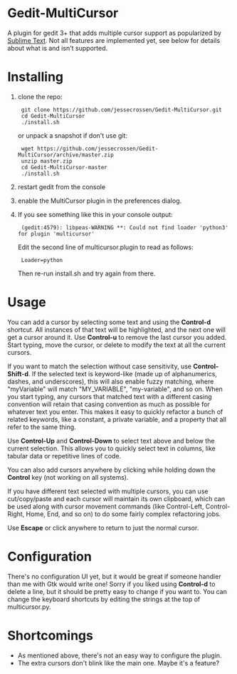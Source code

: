 Gedit-MultiCursor
=================

A plugin for gedit 3+ that adds multiple cursor support as popularized by [Sublime Text](http://www.sublimetext.com/). Not all features are implemented yet, see below for details about what is and isn't supported.

Installing
==========

1. clone the repo:

        git clone https://github.com/jessecrossen/Gedit-MultiCursor.git
        cd Gedit-MultiCursor
        ./install.sh
    
    or unpack a snapshot if don't use git:

        wget https://github.com/jessecrossen/Gedit-MultiCursor/archive/master.zip
        unzip master.zip
        cd Gedit-MultiCursor-master
        ./install.sh

2. restart gedit from the console

3. enable the MultiCursor plugin in the preferences dialog.

4. If you see something like this in your console output:

        (gedit:4579): libpeas-WARNING **: Could not find loader 'python3' for plugin 'multicursor'
    
    Edit the second line of multicursor.plugin to read as follows:

        Loader=python
    
    Then re-run install.sh and try again from there.

Usage
=====

You can add a cursor by selecting some text and using the **Control-d** shortcut. All instances of that text will be highlighted, and the next one will get a cursor around it. Use **Control-u** to remove the last cursor you added. Start typing, move the cursor, or delete to modify the text at all the current cursors.

If you want to match the selection without case sensitivity, use **Control-Shift-d**. If the selected text is keyword-like (made up of alphanumerics, dashes, and underscores), this will also enable fuzzy matching, where "myVariable" will match "MY_VARIABLE", "my-variable", and so on. When you start typing, any cursors that matched text with a different casing convention will retain that casing convention as much as possible for whatever text you enter. This makes it easy to quickly refactor a bunch of related keywords, like a constant, a private variable, and a property that all refer to the same thing.

Use **Control-Up** and **Control-Down** to select text above and below the current selection. This allows you to quickly select text in columns, like tabular data or repetitive lines of code.

You can also add cursors anywhere by clicking while holding down the **Control** key (not working on all systems).

If you have different text selected with multiple cursors, you can use cut/copy/paste and each cursor will maintain its own clipboard, which can be used along with cursor movement commands (like Control-Left, Control-Right, Home, End, and so on) to do some fairly complex refactoring jobs.

Use **Escape** or click anywhere to return to just the normal cursor.

Configuration
=============

There's no configuration UI yet, but it would be great if someone handier than me with Gtk would write one! Sorry if you liked using **Control-d** to delete a line, but it should be pretty easy to change if you want to. You can change the keyboard shortcuts by editing the strings at the top of multicursor.py.

Shortcomings
============

* As mentioned above, there's not an easy way to configure the plugin.
* The extra cursors don't blink like the main one. Maybe it's a feature?


